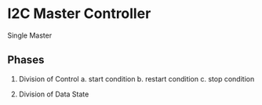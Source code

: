 # I2C Master Controller

Single Master

## Phases

1. Division of Control
    a. start condition
    b. restart condition
    c. stop condition

2. Division of Data State



